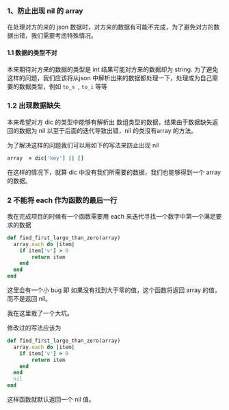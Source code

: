### 1、防止出现 nil 的 array

在处理对方的来的 json 数据时，对方来的数据有可能不完成，为了避免对方的数据出错，我们需要考虑特殊情况。

#### 1.1 数据的类型不对

本来期待对方来的数据的类型是 int 结果可能对方来的数据却为 string. 为了避免这样的问题，我们应该将从json 中解析出来的数据都处理一下，处理成为自己需要的数据类型，例如 `to_s `, `to_i` 等等

### 1.2 出现数据缺失

本来希望对方 dic 的类型中能够有解析出 数组类型的数据，结果由于数据缺失返回的数据为 nil 以至于后面的迭代导致出错，nil 的类没有array 的方法。

为了解决这样的问题我们可以用如下的写法来防止出现 nil 

```ruby
array  = dic['key'] || []
```

在这样的情况下，就算 dic 中没有我们所需要的数据，我们也能够得到一个 array 的数据。

### 2 不能将 each 作为函数的最后一行

我在完成项目的时候有一个函数需要用 each 来迭代寻找一个数字中第一个满足要求的数据

```ruby
def find_first_large_than_zero(array)
  array.each do |item|
    if item['v'] > 0
        return item
    end
  end
end
```

这里会有一个小 bug 即 如果没有找到大于零的值，这个函数将返回 array 的值，而不是返回 nil。

我在这里栽了一个大坑。

修改过的写法应该为

```ruby
def find_first_large_than_zero(array)
  array.each do |item|
    if item['v'] > 0
        return item
    end
  end
  nil
end
```
这样函数就默认返回一个 nil 值。